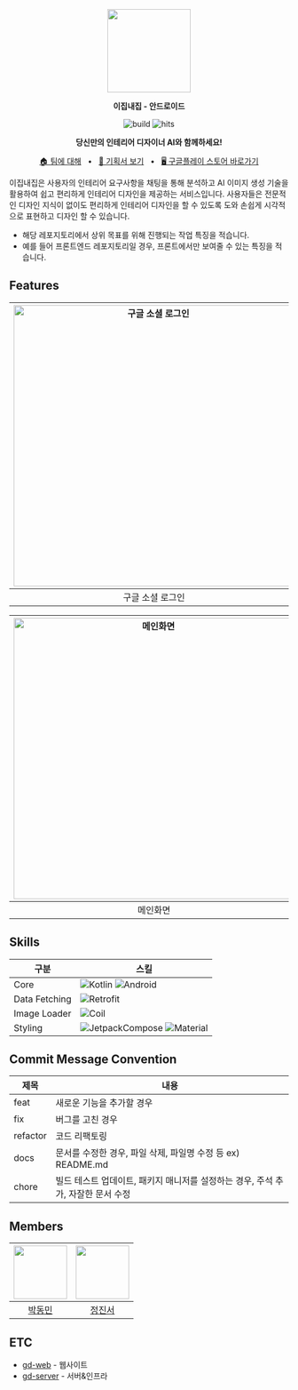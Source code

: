 <div align="center">

<img  width="150" src="https://github.com/EzipNaezip/gd-app/assets/39869096/89a6d6c4-f08e-4b98-8b53-be7036eef66c"/>

<p><b>이집내집 - 안드로이드</b></p>

![build](https://img.shields.io/badge/build-1.0.0-brightgreen?logo=github)
![hits](https://hits.seeyoufarm.com/api/count/incr/badge.svg?url=https%3A%2F%2Fgithub.com%2FEzipNaezip&count_bg=%2379C83D&title_bg=%23555555&icon=github.svg&icon_color=%23E7E7E7&title=hits&edge_flat=false)

**당신만의 인테리어 디자이너 AI와 함께하세요!**

[🏠 팀에 대해](https://github.com/EzipNaezip)
<span>&nbsp;&nbsp;•&nbsp;&nbsp;</span>
[📄 기획서 보기](https://github.com/EzipNaezip/documentation)
<span>&nbsp;&nbsp;•&nbsp;&nbsp;</span>
[🖥 구글플레이 스토어 바로가기](https://play.google.com/store/apps/details?id=com.dongminpark.projectgd)

</div>

이집내집은 사용자의 인테리어 요구사항을 채팅을 통해 분석하고 AI 이미지 생성 기술을 활용하여 쉽고 편리하게 인테리어 디자인을 제공하는 서비스입니다. 사용자들은 전문적인 디자인 지식이 없이도 편리하게 인테리어 디자인을 할 수 있도록 도와 손쉽게 시각적으로 표현하고 디자인 할 수 있습니다.

- 해당 레포지토리에서 상위 목표를 위해 진행되는 작업 특징을 적습니다.
- 예를 들어 프론트엔드 레포지토리일 경우, 프론트에서만 보여줄 수 있는 특징을 적습니다.

## Features

| <img width="506" alt="구글 소셜 로그인" src="https://github.com/EzipNaezip/gd-app/assets/39869096/fe023360-3c78-4c4d-a1ea-65a03416241d"> | <img width="506" alt="인테리어 생성" src="https://github.com/EzipNaezip/gd-app/assets/39869096/649fda6c-f4a2-4bb8-8361-5e04cdbe281c"> | <img width="506" alt="커뮤니티" src="https://github.com/EzipNaezip/gd-app/assets/39869096/a7d9e078-5663-401d-b4d5-c822e5e9d550"> |
| :--------------------------------------------------------------------------------------------------------------------------------------: | :-----------------------------------------------------------------------------------------------------------------------------------: | :------------------------------------------------------------------------------------------------------------------------------: |
|                                                             구글 소셜 로그인                                                             |                                                             인테리어 생성                                                             |                                                             커뮤니티                                                             |

| <img width="506" alt="메인화면" src="https://github.com/EzipNaezip/gd-app/assets/39869096/61789028-ada9-42b5-b0e4-75cdc0793a91"> | <img width="506" alt="검색" src="https://github.com/EzipNaezip/gd-app/assets/39869096/8b7b3976-55d8-4ba0-a9b0-8719d24aafbb"> | <img width="506" alt="마이페이지" src="https://github.com/EzipNaezip/gd-app/assets/39869096/f8d02030-08f7-4756-be4d-5595c5255ea6"> |
| :------------------------------------------------------------------------------------------------------------------------------: | :--------------------------------------------------------------------------------------------------------------------------: | :--------------------------------------------------------------------------------------------------------------------------------: |
|                                                             메인화면                                                             |                                                             검색                                                             |                                                             마이페이지                                                             |

## Skills

| 구분          | 스킬                                                                                                                                                                                                                                                 |
| ------------- | ---------------------------------------------------------------------------------------------------------------------------------------------------------------------------------------------------------------------------------------------------- |
| Core          | ![Kotlin](https://img.shields.io/badge/kotlin-7F52FF?style=flat-square&logo=Kotlin&logoColor=white) ![Android](https://img.shields.io/badge/Android-3DDC84?style=flat-square&logo=Android&logoColor=white)                                           |
| Data Fetching | ![Retrofit](https://img.shields.io/badge/Retrofit-3E4348?style=flat-square&logo=square&logoColor=white)                                                                                                                                              |
| Image Loader  | ![Coil](https://img.shields.io/badge/coil-000000?style=flat-square&logo=square&logoColor=white)                                                                                                                                                      |
| Styling       | ![JetpackCompose](https://img.shields.io/badge/JetpackCompose-4285F4?style=flat-square&logo=jetpackcompose&logoColor=white) ![Material](https://img.shields.io/badge/Material_Design_2-757575?style=flat-square&logo=materialdesign&logoColor=white) |

## Commit Message Convention

| 제목     | 내용                                                                             |
| -------- | -------------------------------------------------------------------------------- |
| feat     | 새로운 기능을 추가할 경우                                                        |
| fix      | 버그를 고친 경우                                                                 |
| refactor | 코드 리팩토링                                                                    |
| docs     | 문서를 수정한 경우, 파일 삭제, 파일명 수정 등 ex) README.md                      |
| chore    | 빌드 테스트 업데이트, 패키지 매니저를 설정하는 경우, 주석 추가, 자잘한 문서 수정 |

## Members

| <img src="https://avatars.githubusercontent.com/u/52882799?s=70&v=4" width="96" /> | <img src="https://github.com/EzipNaezip/gd-app/assets/52882799/f85f80c2-4c6a-4714-ab17-3c366f6521ee" width="96" /> |
| :--------------------------------------------------------------------------------: | :----------------------------------------------------------------------------------------------------------------: |
|                       [박동민](https://github.com/chattymin)                       |                                        [정진서](https://github.com/Aram-su)                                        |

## ETC

- [gd-web](https://github.com/EzipNaezip/gd-web) - 웹사이트
- [gd-server](https://github.com/EzipNaezip/gd-server) - 서버&인프라
